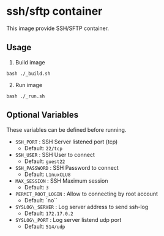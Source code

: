 # ssh/sftp container

This image provide SSH/SFTP container.

## Usage

1. Build image
```
bash ./_build.sh
```

2. Run image
```
bash ./_run.sh
```

## Optional Variables

These variables can be defined before running.

- `SSH_PORT` : SSH Server listened port (tcp) 
  - Default: `22/tcp`
- `SSH_USER` : SSH User to connect
  - Default: `guest22`
- `SSH_PASSWORD` : SSH Password to connect
  - Default: `L1nuxCLU8`
- `MAX_SESSION` : SSH Maximum session
  - Default: `3`
- `PERMIT_ROOT_LOGIN` : Allow to connecting by root account
  - Default: `no``
- `SYSLOG\_SERVER` : Log server address to send ssh-log
  - Default: `172.17.0.2`
- `SYSLOG\_PORT` : Log server listend udp port
  - Default: `514/udp`

